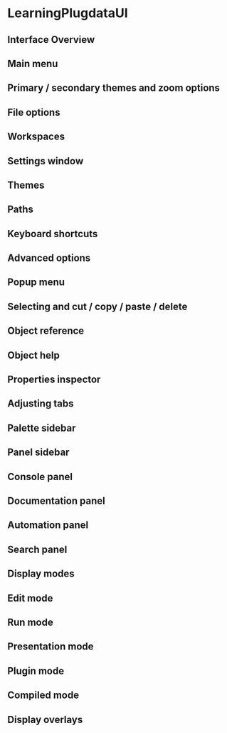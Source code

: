 # LearningPlugdataUI
## Interface Overview


## Main menu


## Primary / secondary themes and zoom options


## File options


## Workspaces


## Settings window


## Themes


## Paths


## Keyboard shortcuts


## Advanced options


## Popup menu


## Selecting and cut / copy / paste / delete


## Object reference


## Object help


## Properties inspector


## Adjusting tabs


## Palette sidebar


## Panel sidebar


## Console panel


## Documentation panel


## Automation panel


## Search panel


## Display modes


## Edit mode


## Run mode


## Presentation mode


## Plugin mode


## Compiled mode


## Display overlays


